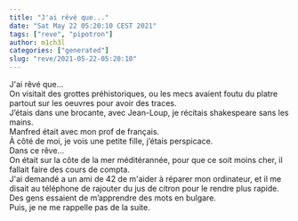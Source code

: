 ```yaml
---
title: "J'ai rêvé que..."
date: "Sat May 22 05:20:10 CEST 2021"
tags: ["reve", "pipotron"]
author: m1ch3l
categories: ["generated"]
slug: "reve/2021-05-22-05:20:10"
---
```


J'ai rêvé que...<br>
On visitait des grottes préhistoriques, ou les mecs avaient foutu du platre partout sur les oeuvres pour avoir des traces.<br>
J’étais dans une brocante, avec Jean-Loup, je récitais shakespeare sans les mains.<br>
Manfred était avec mon prof de français.<br>
À côté de moi, je vois une petite fille, j’étais perspicace.<br>
Dans ce rêve...<br>
On était sur la côte de la mer méditérannée, pour que ce soit moins cher, il fallait faire des cours de compta.<br>
J'ai demandé a un ami de 42 de m'aider à réparer mon ordinateur, et il me disait au téléphone de rajouter du jus de citron pour le rendre plus rapide.<br>
Des gens essaient de m’apprendre des mots en bulgare.<br>
Puis, je ne me rappelle pas de la suite.<br>
